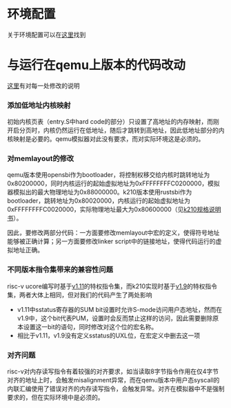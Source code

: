 # 环境配置
关于环境配置可以在[这里](https://github.com/NKU-EmbeddedSystem/riscv64-ucore/blob/k210-lab0/README.md)找到

# 与运行在qemu上版本的代码改动
[这里](https://github.com/Kirhhoff/riscv64-ucore/commit/b1b79ddeabccae8bb9eab8593a9b450c1d206074)有对每一处修改的说明
### 添加低地址内核映射
初始内核页表（entry.S中hard code的部分）只设置了高地址的内存映射，而刚开启分页时，内核仍然运行在低地址，随后才跳转到高地址，因此低地址部分的内核映射是必要的。qemu模拟器对此没有要求，而对实际环境这是必须的。

### 对memlayout的修改
qemu版本使用opensbi作为bootloader，将控制权移交给内核时跳转地址为0x80200000，同时内核运行的起始虚拟地址为0xFFFFFFFFC0200000，模拟器模拟出的最大物理地址为0x88000000。k210版本使用rustsbi作为bootloader，跳转地址为0x80020000，内核运行的起始虚拟地址为0xFFFFFFFFC0020000，实际物理地址最大为0x80600000（见[k210规格说明书](https://s3.cn-north-1.amazonaws.com.cn/dl.kendryte.com/documents/kendryte_datasheet_20180919020633.pdf)）。

因此，要修改两部分代码：一方面要修改memlayout中宏的定义，使得符号地址能够被正确计算；另一方面要修改linker script中的链接地址，使得代码运行的虚拟地址正确。

### 不同版本指令集带来的兼容性问题
risc-v ucore编写时基于[v1.11](https://github.com/riscv/riscv-isa-manual/releases/download/Ratified-IMFDQC-and-Priv-v1.11/riscv-privileged-20190608.pdf)的特权指令集，而k210实现时基于[v1.9](https://people.eecs.berkeley.edu/~krste/papers/riscv-privileged-v1.9.1.pdf)的特权指令集，两者大体上相同，但对我们的代码产生了两处影响
- v1.11中sstatus寄存器的SUM bit设置时允许S-mode访问用户态地址，然而在v1.9中，这个bit代表PUM，设置时会反而禁止这样的访问，因此需要删除原本设置这一bit的语句，同时修改对这个位的宏名称。
- 相比于v1.11，v1.9没有定义sstatus的UXL位，在宏定义中删去这一项

### 对齐问题
risc-v对内存读写指令有着较强的对齐要求，如当读取8字节指令作用在仅4字节对齐的地址上时，会触发misalignment异常，而在qemu版本中用户态syscall的内联汇编使用了错误对齐的内存读写指令，会触发异常。对齐在模拟器中不是强制要求的，但在实际环境中是必须的。